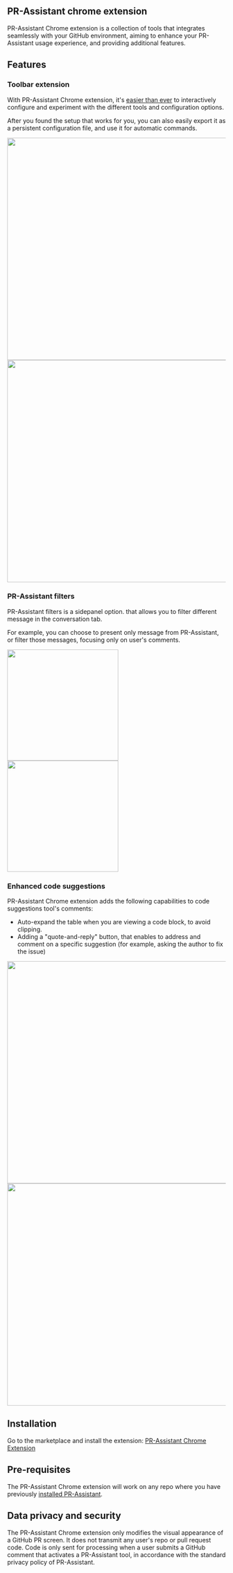 ## PR-Assistant chrome extension
PR-Assistant Chrome extension is a collection of tools that integrates seamlessly with your GitHub environment, aiming to enhance your PR-Assistant usage experience, and providing additional features.

## Features

### Toolbar extension
With PR-Assistant Chrome extension, it's [easier than ever](https://www.youtube.com/watch?v=gT5tli7X4H4) to interactively configure and experiment with the different tools and configuration options.

After you found the setup that works for you, you can also easily export it as a persistent configuration file, and use it for automatic commands.

<img src="https://khulnasoft.com/images/pr_assistant/toolbar1.png" width="512">

<img src="https://khulnasoft.com/images/pr_assistant/toolbar2.png" width="512">

### PR-Assistant filters

PR-Assistant filters is a sidepanel option. that allows you to filter different message in the conversation tab.

For example, you can choose to present only message from PR-Assistant, or filter those messages, focusing only on user's comments.

<img src="https://khulnasoft.com/images/pr_assistant/pr_assistant_filters1.png" width="256">

<img src="https://khulnasoft.com/images/pr_assistant/pr_assistant_filters2.png" width="256">


### Enhanced code suggestions

PR-Assistant Chrome extension adds the following capabilities to code suggestions tool's comments:

- Auto-expand the table when you are viewing a code block, to avoid clipping.
- Adding a "quote-and-reply" button, that enables to address and comment on a specific suggestion (for example, asking the author to fix the issue)


<img src="https://khulnasoft.com/images/pr_assistant/chrome_extension_code_suggestion1.png" width="512">

<img src="https://khulnasoft.com/images/pr_assistant/chrome_extension_code_suggestion2.png" width="512">

## Installation

Go to the marketplace and install the extension:
[PR-Assistant Chrome Extension](https://chromewebstore.google.com/detail/pr-assistant-chrome-extension/ephlnjeghhogofkifjloamocljapahnl)

## Pre-requisites

The PR-Assistant Chrome extension will work on any repo where you have previously [installed PR-Assistant](https://pr-assistant-docs.khulnasoft.com/installation/).

## Data privacy and security

The PR-Assistant Chrome extension only modifies the visual appearance of a GitHub PR screen. It does not transmit any user's repo or pull request code. Code is only sent for processing when a user submits a GitHub comment that activates a PR-Assistant tool, in accordance with the standard privacy policy of PR-Assistant.
